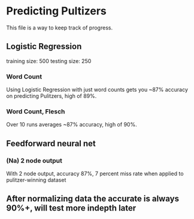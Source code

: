 # Predicting Pultizers

This file is a way to keep track of progress.

## Logistic Regression
training size: 500
testing size: 250
### Word Count
Using Logistic Regression with just word counts gets you ~87% accuracy on predicting Pulitzers, high of 89%.

### Word Count, Flesch
Over 10 runs averages ~87% accuracy, high of 90%.

## Feedforward neural net
### (Na) 2 node output 
With 2 node output, accuracy 87%, 7 percent miss rate when applied to pulitzer-winning dataset

## After normalizing data the accurate is always 90%+, will test more indepth later
